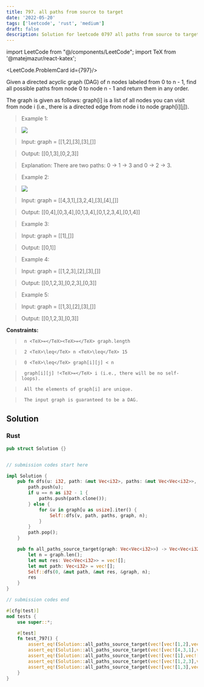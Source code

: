 ```yaml
---
title: 797. all paths from source to target
date: '2022-05-20'
tags: ['leetcode', 'rust', 'medium']
draft: false
description: Solution for leetcode 0797 all paths from source to target
---
```

import LeetCode from "@/components/LeetCode";
import TeX from '@matejmazur/react-katex';

<LeetCode.ProblemCard id={797}/>
 

  Given a directed acyclic graph (DAG) of n nodes labeled from 0 to n - 1, find all possible paths from node 0 to node n - 1 and return them in any order.

  The graph is given as follows: graph[i] is a list of all nodes you can visit from node i (i.e., there is a directed edge from node i to node graph[i][j]).

   

 >   Example 1:

 >   ![](https://assets.leetcode.com/uploads/2020/09/28/all_1.jpg)

 >   Input: graph <TeX>=</TeX> [[1,2],[3],[3],[]]

 >   Output: [[0,1,3],[0,2,3]]

 >   Explanation: There are two paths: 0 -> 1 -> 3 and 0 -> 2 -> 3.

  

 >   Example 2:

 >   ![](https://assets.leetcode.com/uploads/2020/09/28/all_2.jpg)

 >   Input: graph <TeX>=</TeX> [[4,3,1],[3,2,4],[3],[4],[]]

 >   Output: [[0,4],[0,3,4],[0,1,3,4],[0,1,2,3,4],[0,1,4]]

  

 >   Example 3:

  

 >   Input: graph <TeX>=</TeX> [[1],[]]

 >   Output: [[0,1]]

  

 >   Example 4:

  

 >   Input: graph <TeX>=</TeX> [[1,2,3],[2],[3],[]]

 >   Output: [[0,1,2,3],[0,2,3],[0,3]]

  

 >   Example 5:

  

 >   Input: graph <TeX>=</TeX> [[1,3],[2],[3],[]]

 >   Output: [[0,1,2,3],[0,3]]

  

   

  **Constraints:**

  

 >   	n <TeX>=</TeX><TeX>=</TeX> graph.length

 >   	2 <TeX>\leq</TeX> n <TeX>\leq</TeX> 15

 >   	0 <TeX>\leq</TeX> graph[i][j] < n

 >   	graph[i][j] !<TeX>=</TeX> i (i.e., there will be no self-loops).

 >   	All the elements of graph[i] are unique.

 >   	The input graph is guaranteed to be a DAG.


## Solution
### Rust
```rust
pub struct Solution {}


// submission codes start here

impl Solution {
    pub fn dfs(u: i32, path: &mut Vec<i32>, paths: &mut Vec<Vec<i32>>, graph: &Vec<Vec<i32>>, n: usize) {
        path.push(u);
        if u == n as i32 - 1 {
            paths.push(path.clone());
        } else {
            for &v in graph[u as usize].iter() {
                Self::dfs(v, path, paths, graph, n);
            }    
        }
        path.pop();
    }

    pub fn all_paths_source_target(graph: Vec<Vec<i32>>) -> Vec<Vec<i32>> {
        let n = graph.len();
        let mut res: Vec<Vec<i32>> = vec![];
        let mut path: Vec<i32> = vec![];
        Self::dfs(0, &mut path, &mut res, &graph, n);
        res
    }
}

// submission codes end

#[cfg(test)]
mod tests {
    use super::*;

    #[test]
    fn test_797() {
        assert_eq!(Solution::all_paths_source_target(vec![vec![1,2],vec![3],vec![3],vec![]]), vec![vec![0,1,3],vec![0,2,3]]);
        assert_eq!(Solution::all_paths_source_target(vec![vec![4,3,1],vec![3,2,4],vec![3],vec![4],vec![]]), vec![vec![0,4],vec![0,3,4],vec![0,1,3,4],vec![0,1,2,3,4],vec![0,1,4]]);
        assert_eq!(Solution::all_paths_source_target(vec![vec![1],vec![]]), vec![vec![0,1]]);
        assert_eq!(Solution::all_paths_source_target(vec![vec![1,2,3],vec![2],vec![3],vec![]]), vec![vec![0,1,2,3],vec![0,2,3],vec![0,3]]);
        assert_eq!(Solution::all_paths_source_target(vec![vec![1,3],vec![2],vec![3],vec![]]), vec![vec![0,1,2,3],vec![0,3]]);        
    }
}

```
